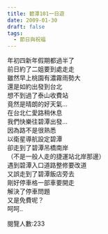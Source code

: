 ```yaml
---
title: 碧潭101一日遊
date: 2009-01-30
draft: false
tags:
  - 節日與祝福
---
```

年初四新年假期都過半了  
前日約了二姐要到處走走  
雖然早上桃園有濃霧雨勢大  
還是如約出發到台北  
想不到過了泰山收費站  
竟然是晴朗的好天氣…  
在台北仁愛路稍休息  
我們快樂往碧潭出發…  
因為路不是很熟悉  
以衛星導航設定碧潭  
卻走到了碧潭吊橋南岸  
（不是一般人走的捷運站北岸那邊）  
遇到碧潭入口道路整修要改道  
又誤走到了碧潭飯店旁去  
剛好停車格一部車要開走  
解決了停車問題  
又是免費呢？  
呵呵..  

閱覽人數:233